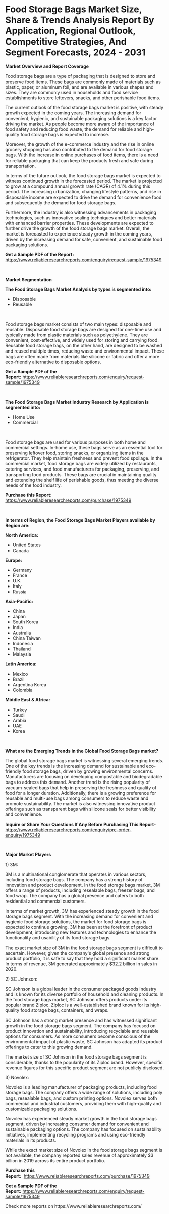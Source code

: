 <p><h1>Food Storage Bags Market Size, Share & Trends Analysis Report By Application, Regional Outlook, Competitive Strategies, And Segment Forecasts, 2024 - 2031</h1></p><p><strong>Market Overview and Report Coverage</strong></p>
<p><p>Food storage bags are a type of packaging that is designed to store and preserve food items. These bags are commonly made of materials such as plastic, paper, or aluminum foil, and are available in various shapes and sizes. They are commonly used in households and food service establishments to store leftovers, snacks, and other perishable food items.</p><p>The current outlook of the food storage bags market is positive, with steady growth expected in the coming years. The increasing demand for convenient, hygienic, and sustainable packaging solutions is a key factor driving the market. As people become more aware of the importance of food safety and reducing food waste, the demand for reliable and high-quality food storage bags is expected to increase.</p><p>Moreover, the growth of the e-commerce industry and the rise in online grocery shopping has also contributed to the demand for food storage bags. With the increase in online purchases of food items, there is a need for reliable packaging that can keep the products fresh and safe during transportation.</p><p>In terms of the future outlook, the food storage bags market is expected to witness continued growth in the forecasted period. The market is projected to grow at a compound annual growth rate (CAGR) of 4.1% during this period. The increasing urbanization, changing lifestyle patterns, and rise in disposable income are expected to drive the demand for convenience food and subsequently the demand for food storage bags.</p><p>Furthermore, the industry is also witnessing advancements in packaging technologies, such as innovative sealing techniques and better materials with enhanced barrier properties. These developments are expected to further drive the growth of the food storage bags market. Overall, the market is forecasted to experience steady growth in the coming years, driven by the increasing demand for safe, convenient, and sustainable food packaging solutions.</p></p>
<p><strong>Get a Sample PDF of the Report:</strong> <a href="https://www.reliableresearchreports.com/enquiry/request-sample/1975349">https://www.reliableresearchreports.com/enquiry/request-sample/1975349</a></p>
<p>&nbsp;</p>
<p><strong>Market Segmentation</strong></p>
<p><strong>The Food Storage Bags Market Analysis by types is segmented into:</strong></p>
<p><ul><li>Disposable</li><li>Reusable</li></ul></p>
<p>&nbsp;</p>
<p><p>Food storage bags market consists of two main types: disposable and reusable. Disposable food storage bags are designed for one-time use and typically made from plastic materials such as polyethylene. They are convenient, cost-effective, and widely used for storing and carrying food. Reusable food storage bags, on the other hand, are designed to be washed and reused multiple times, reducing waste and environmental impact. These bags are often made from materials like silicone or fabric and offer a more eco-friendly alternative to disposable options.</p></p>
<p><strong>Get a Sample PDF of the Report:</strong>&nbsp;<a href="https://www.reliableresearchreports.com/enquiry/request-sample/1975349">https://www.reliableresearchreports.com/enquiry/request-sample/1975349</a></p>
<p>&nbsp;</p>
<p><strong>The Food Storage Bags Market Industry Research by Application is segmented into:</strong></p>
<p><ul><li>Home Use</li><li>Commercial</li></ul></p>
<p>&nbsp;</p>
<p><p>Food storage bags are used for various purposes in both home and commercial settings. In-home use, these bags serve as an essential tool for preserving leftover food, storing snacks, or organizing items in the refrigerator. They help maintain freshness and prevent food spoilage. In the commercial market, food storage bags are widely utilized by restaurants, catering services, and food manufacturers for packaging, preserving, and transporting food products. These bags are crucial in maintaining quality and extending the shelf life of perishable goods, thus meeting the diverse needs of the food industry.</p></p>
<p><strong>Purchase this Report:</strong>&nbsp; <a href="https://www.reliableresearchreports.com/purchase/1975349">https://www.reliableresearchreports.com/purchase/1975349</a></p>
<p>&nbsp;</p>
<p><strong>In terms of Region, the Food Storage Bags Market Players available by Region are:</strong></p>
<p>
    <p> <strong> North America: </strong>
        <ul>
            <li>United States</li>
            <li>Canada</li>
        </ul>
        </p> 
    <p> <strong> Europe: </strong>
        <ul>
            <li>Germany</li>
            <li>France</li>
            <li>U.K.</li>
            <li>Italy</li>
            <li>Russia</li>
        </ul>
        </p> 
    <p> <strong> Asia-Pacific: </strong>
        <ul>
            <li>China</li>
            <li>Japan</li>
            <li>South Korea</li>
            <li>India</li>
            <li>Australia</li>
            <li>China Taiwan</li>
            <li>Indonesia</li>
            <li>Thailand</li>
            <li>Malaysia</li>
        </ul>
        </p> 
    <p> <strong> Latin America: </strong>
        <ul>
            <li>Mexico</li>
            <li>Brazil</li>
            <li>Argentina Korea</li>
            <li>Colombia</li>
        </ul>
        </p> 
    <p> <strong> Middle East & Africa: </strong>
        <ul>
            <li>Turkey</li>
            <li>Saudi</li>
            <li>Arabia</li>
            <li>UAE</li>
            <li>Korea</li>
        </ul>
    </p>
    </p>
<p>&nbsp;</p>
<p><strong>What are the Emerging Trends in the Global Food Storage Bags market?</strong></p>
<p><p>The global food storage bags market is witnessing several emerging trends. One of the key trends is the increasing demand for sustainable and eco-friendly food storage bags, driven by growing environmental concerns. Manufacturers are focusing on developing compostable and biodegradable bags to address this demand. Another trend is the rising popularity of vacuum-sealed bags that help in preserving the freshness and quality of food for a longer duration. Additionally, there is a growing preference for reusable and multi-use bags among consumers to reduce waste and promote sustainability. The market is also witnessing innovative product offerings such as transparent bags with silicone seals for better visibility and convenience.</p></p>
<p><strong>Inquire or Share Your Questions If Any Before Purchasing This Report</strong>- <a href="https://www.reliableresearchreports.com/enquiry/pre-order-enquiry/1975349">https://www.reliableresearchreports.com/enquiry/pre-order-enquiry/1975349</a></p>
<p>&nbsp;</p>
<p><strong>Major Market Players</strong></p>
<p><p>1) 3M:</p><p>3M is a multinational conglomerate that operates in various sectors, including food storage bags. The company has a strong history of innovation and product development. In the food storage bags market, 3M offers a range of products, including resealable bags, freezer bags, and food wrap. The company has a global presence and caters to both residential and commercial customers. </p><p>In terms of market growth, 3M has experienced steady growth in the food storage bags segment. With the increasing demand for convenient and hygienic food storage solutions, the market for food storage bags is expected to continue growing. 3M has been at the forefront of product development, introducing new features and technologies to enhance the functionality and usability of its food storage bags.</p><p>The exact market size of 3M in the food storage bags segment is difficult to ascertain. However, given the company's global presence and strong product portfolio, it is safe to say that they hold a significant market share. In terms of revenue, 3M generated approximately $32.2 billion in sales in 2020.</p><p>2) SC Johnson:</p><p>SC Johnson is a global leader in the consumer packaged goods industry and is known for its diverse portfolio of household and cleaning products. In the food storage bags market, SC Johnson offers products under its popular brand Ziploc. Ziploc is a well-established brand known for its high-quality food storage bags, containers, and wraps.</p><p>SC Johnson has a strong market presence and has witnessed significant growth in the food storage bags segment. The company has focused on product innovation and sustainability, introducing recyclable and reusable options for consumers. As more consumers become conscious of the environmental impact of plastic waste, SC Johnson has adapted its product offerings to cater to this growing demand.</p><p>The market size of SC Johnson in the food storage bags segment is considerable, thanks to the popularity of its Ziploc brand. However, specific revenue figures for this specific product segment are not publicly disclosed.</p><p>3) Novolex:</p><p>Novolex is a leading manufacturer of packaging products, including food storage bags. The company offers a wide range of solutions, including poly bags, resealable bags, and custom printing options. Novolex serves both commercial and industrial customers, providing them with high-quality and customizable packaging solutions.</p><p>Novolex has experienced steady market growth in the food storage bags segment, driven by increasing consumer demand for convenient and sustainable packaging options. The company has focused on sustainability initiatives, implementing recycling programs and using eco-friendly materials in its products.</p><p>While the exact market size of Novolex in the food storage bags segment is not available, the company reported sales revenue of approximately $3 billion in 2019 across its entire product portfolio.</p></p>
<p><strong>Purchase this Report:</strong>&nbsp;&nbsp;<a href="https://www.reliableresearchreports.com/purchase/1975349">https://www.reliableresearchreports.com/purchase/1975349</a></p>
<p></p>
<p><strong>Get a Sample PDF of the Report:</strong>&nbsp;<a href="https://www.reliableresearchreports.com/enquiry/request-sample/1975349">https://www.reliableresearchreports.com/enquiry/request-sample/1975349</a></p>
<p>Check more reports on https://www.reliableresearchreports.com/</p>